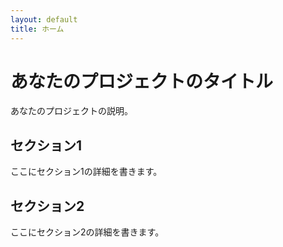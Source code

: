 ```yaml
---
layout: default
title: ホーム
---
```


# あなたのプロジェクトのタイトル

あなたのプロジェクトの説明。

## セクション1

ここにセクション1の詳細を書きます。

## セクション2

ここにセクション2の詳細を書きます。